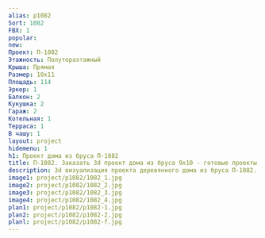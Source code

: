 ```yaml
---
alias: p1082
Sort: 1082
FBX: 1
popular: 
new: 
Проект: П-1082
Этажность: Полутораэтажный
Крыша: Прямая
Размер: 10х11
Площадь: 114
Эркер: 1
Балкон: 2
Кукушка: 2
Гараж: 2
Котельная: 1
Терраса: 1
В чашу: 1
layout: project
hidemenu: 1
h1: Проект дома из бруса П-1082
title: П-1082. Заказать 3d проект дома из бруса 9х10 - готовые проекты
description: 3d визуализация проекта деревянного дома из бруса П-1082. Площадь 114 м2, размер 9х10. Вы можете внести любые изменения в проект.
image1: project/p1082/1082_1.jpg
image2: project/p1082/1082_2.jpg
image3: project/p1082/1082_3.jpg
image4: project/p1082/1082_4.jpg
plan1: project/p1082/p1082-1.jpg
plan2: project/p1082/p1082-2.jpg
planl: project/p1082/p1082-f.jpg
---
```

